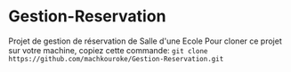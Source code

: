 # Gestion-Reservation
Projet de gestion de réservation de Salle d'une Ecole
Pour cloner ce projet sur votre machine, copiez cette commande:
`git clone https://github.com/machkouroke/Gestion-Reservation.git`



